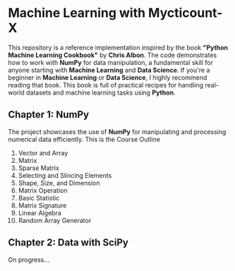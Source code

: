 # Machine Learning with Mycticount-X

This repository is a reference implementation inspired by the book **"Python Machine Learning Cookbook"** by **Chris Albon**. The code demonstrates how to work with **NumPy** for data manipulation, a fundamental skill for anyone starting with **Machine Learning** and **Data Science**. If you're a beginner in **Machine Learning** or **Data Science**, I highly recommend reading that book. This book is full of practical recipes for handling real-world datasets and machine learning tasks using **Python**.

## Chapter 1: NumPy

The project showcases the use of **NumPy** for manipulating and processing numerical data efficiently. This is the Course Outline
1. Vector and Array
2. Matrix
3. Sparse Matrix
4. Selecting and Slincing Elements
5. Shape, Size, and Dimension
6. Matrix Operation
7. Basic Statistic
8. Matrix Signature
9. Linear Algebra
10. Random Array Generator

## Chapter 2: Data with SciPy

On progress...
